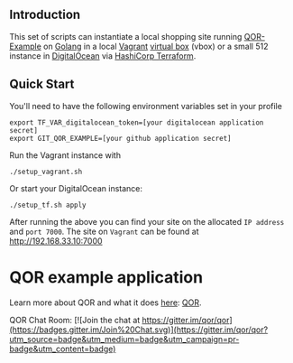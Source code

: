 ## Introduction
This set of scripts can instantiate a local shopping site running [QOR-Example](https://github.com/randomtask2000/qor-example) on [Golang](https://golang.org/) in a local [Vagrant](https://www.vagrantup.com) [virtual box](https://www.virtualbox.org/wiki/Downloads) (vbox) or a small 512 instance in [DigitalOcean](https://cloud.digitalocean.com) via [HashiCorp Terraform](https://www.terraform.io/). 
## Quick Start
You'll need to have the following environment variables set in your profile
```
export TF_VAR_digitalocean_token=[your digitalocean application secret]
export GIT_QOR_EXAMPLE=[your github application secret]
```
Run the Vagrant instance with
```
./setup_vagrant.sh
```
Or start your DigitalOcean instance:
```
./setup_tf.sh apply
```
After running the above you can find your site on the allocated `IP address` and `port 7000`. The site on `Vagrant` can be found at http://192.168.33.10:7000
# QOR example application
Learn more about QOR and what it does [here](http://getqor.com): [QOR](http://getqor.com).

QOR Chat Room: [![Join the chat at https://gitter.im/qor/qor](https://badges.gitter.im/Join%20Chat.svg)](https://gitter.im/qor/qor?utm_source=badge&utm_medium=badge&utm_campaign=pr-badge&utm_content=badge)

